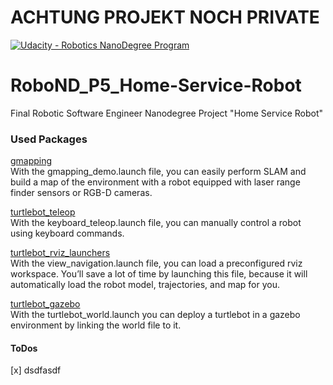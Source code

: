 # ACHTUNG PROJEKT NOCH PRIVATE

[![Udacity - Robotics NanoDegree Program](https://s3-us-west-1.amazonaws.com/udacity-robotics/Extra+Images/RoboND_flag.png)](https://www.udacity.com/robotics)

# RoboND_P5_Home-Service-Robot
Final Robotic Software Engineer Nanodegree Project "Home Service Robot"

### Used Packages

[gmapping](http://wiki.ros.org/gmapping)  
With the gmapping_demo.launch file, you can easily perform SLAM and build a map of the environment with a robot equipped with laser range finder sensors or RGB-D cameras.

[turtlebot_teleop](http://wiki.ros.org/turtlebot_teleop)  
With the keyboard_teleop.launch file, you can manually control a robot using keyboard commands.

[turtlebot_rviz_launchers](http://wiki.ros.org/turtlebot_rviz_launchers)  
With the view_navigation.launch file, you can load a preconfigured rviz workspace. You’ll save a lot of time by launching this file, because it will automatically load the robot model, trajectories, and map for you.

[turtlebot_gazebo](http://wiki.ros.org/turtlebot_gazebo)  
With the turtlebot_world.launch you can deploy a turtlebot in a gazebo environment by linking the world file to it.

#### ToDos
[x] dsdfasdf
